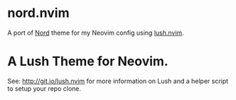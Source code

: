 # nord.nvim
A port of [Nord](https://www.nordtheme.com/) theme for my Neovim config using
[lush.nvim](https://github.com/rktjmp/lush.nvim).

A Lush Theme for Neovim.
===

See: http://git.io/lush.nvim for more information on Lush and a helper script
to setup your repo clone.
